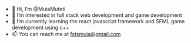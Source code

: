 - 👋 Hi, I’m @MuiaMuteti
- 👀 I’m interested in full stack web development and game development
- 🌱 I’m currently learning the react javascript framework and SFML game development using c++
- 📫 You can reach me at fstsmuia@gmail.com

<!---
MuiaMuteti/MuiaMuteti is a ✨ special ✨ repository because its `README.md` (this file) appears on your GitHub profile.
You can click the Preview link to take a look at your changes.
--->
